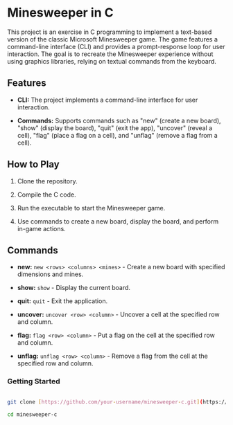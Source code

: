 # Minesweeper in C

  

This project is an exercise in C programming to implement a text-based version of the classic Microsoft Minesweeper game. The game features a command-line interface (CLI) and provides a prompt-response loop for user interaction. The goal is to recreate the Minesweeper experience without using graphics libraries, relying on textual commands from the keyboard.

## Features

  

- **CLI:** The project implements a command-line interface for user interaction.

- **Commands:** Supports commands such as "new" (create a new board), "show" (display the board), "quit" (exit the app), "uncover" (reveal a cell), "flag" (place a flag on a cell), and "unflag" (remove a flag from a cell).


## How to Play

  

1. Clone the repository.

2. Compile the C code.

3. Run the executable to start the Minesweeper game.

4. Use commands to create a new board, display the board, and perform in-game actions.

  

## Commands

  

- **new:** `new <rows> <columns> <mines>` - Create a new board with specified dimensions and mines.

- **show:** `show` - Display the current board.

- **quit:** `quit` - Exit the application.

- **uncover:** `uncover <row> <column>` - Uncover a cell at the specified row and column.

- **flag:** `flag <row> <column>` - Put a flag on the cell at the specified row and column.

- **unflag:** `unflag <row> <column>` - Remove a flag from the cell at the specified row and column.


### Getting Started

```bash

git clone [https://github.com/your-username/minesweeper-c.git](https://github.com/your-username/minesweeper-c.git)

cd minesweeper-c

